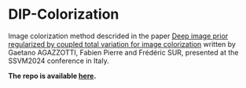 # DIP-Colorization

Image colorization method descrided in  the paper [Deep image prior regularized by coupled total variation for image colorization](https://hal.science/hal-04035467) written by Gaetano AGAZZOTTI, Fabien Pierre and Frédéric SUR, presented at the SSVM2024 conference in Italy. 

**The repo is available [here](https://gitlab.univ-lorraine.fr/pierre26/diptv).**
